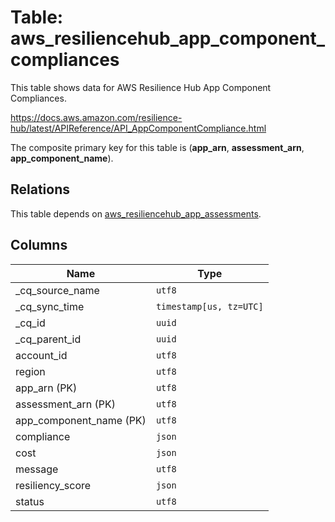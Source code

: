 # Table: aws_resiliencehub_app_component_compliances

This table shows data for AWS Resilience Hub App Component Compliances.

https://docs.aws.amazon.com/resilience-hub/latest/APIReference/API_AppComponentCompliance.html

The composite primary key for this table is (**app_arn**, **assessment_arn**, **app_component_name**).

## Relations

This table depends on [aws_resiliencehub_app_assessments](aws_resiliencehub_app_assessments).

## Columns

| Name          | Type          |
| ------------- | ------------- |
|_cq_source_name|`utf8`|
|_cq_sync_time|`timestamp[us, tz=UTC]`|
|_cq_id|`uuid`|
|_cq_parent_id|`uuid`|
|account_id|`utf8`|
|region|`utf8`|
|app_arn (PK)|`utf8`|
|assessment_arn (PK)|`utf8`|
|app_component_name (PK)|`utf8`|
|compliance|`json`|
|cost|`json`|
|message|`utf8`|
|resiliency_score|`json`|
|status|`utf8`|